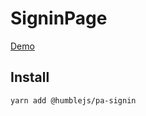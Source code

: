 # SigninPage

[Demo](https://humble.js.org/pkg/pa-signin/demo)

## Install

```
yarn add @humblejs/pa-signin
```
